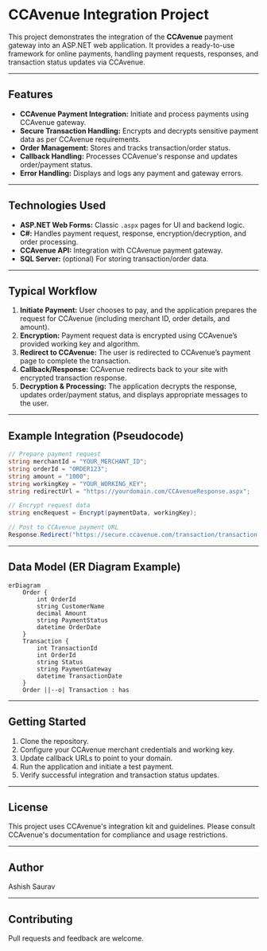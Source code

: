 # CCAvenue Integration Project

This project demonstrates the integration of the **CCAvenue** payment gateway into an ASP.NET web application. It provides a ready-to-use framework for online payments, handling payment requests, responses, and transaction status updates via CCAvenue.

---

## Features

- **CCAvenue Payment Integration:** Initiate and process payments using CCAvenue gateway.
- **Secure Transaction Handling:** Encrypts and decrypts sensitive payment data as per CCAvenue requirements.
- **Order Management:** Stores and tracks transaction/order status.
- **Callback Handling:** Processes CCAvenue's response and updates order/payment status.
- **Error Handling:** Displays and logs any payment and gateway errors.

---

## Technologies Used

- **ASP.NET Web Forms:** Classic `.aspx` pages for UI and backend logic.
- **C#:** Handles payment request, response, encryption/decryption, and order processing.
- **CCAvenue API:** Integration with CCAvenue payment gateway.
- **SQL Server:** (optional) For storing transaction/order data.

---

## Typical Workflow

1. **Initiate Payment:** User chooses to pay, and the application prepares the request for CCAvenue (including merchant ID, order details, and amount).
2. **Encryption:** Payment request data is encrypted using CCAvenue’s provided working key and algorithm.
3. **Redirect to CCAvenue:** The user is redirected to CCAvenue’s payment page to complete the transaction.
4. **Callback/Response:** CCAvenue redirects back to your site with encrypted transaction response.
5. **Decryption & Processing:** The application decrypts the response, updates order/payment status, and displays appropriate messages to the user.

---

## Example Integration (Pseudocode)

```csharp
// Prepare payment request
string merchantId = "YOUR_MERCHANT_ID";
string orderId = "ORDER123";
string amount = "1000";
string workingKey = "YOUR_WORKING_KEY";
string redirectUrl = "https://yourdomain.com/CCAvenueResponse.aspx";

// Encrypt request data
string encRequest = Encrypt(paymentData, workingKey);

// Post to CCAvenue payment URL
Response.Redirect("https://secure.ccavenue.com/transaction/transaction.do?command=initiateTransaction");
```

---

## Data Model (ER Diagram Example)

```mermaid
erDiagram
    Order {
        int OrderId
        string CustomerName
        decimal Amount
        string PaymentStatus
        datetime OrderDate
    }
    Transaction {
        int TransactionId
        int OrderId
        string Status
        string PaymentGateway
        datetime TransactionDate
    }
    Order ||--o| Transaction : has
```

---

## Getting Started

1. Clone the repository.
2. Configure your CCAvenue merchant credentials and working key.
3. Update callback URLs to point to your domain.
4. Run the application and initiate a test payment.
5. Verify successful integration and transaction status updates.

---

## License

This project uses CCAvenue's integration kit and guidelines. Please consult CCAvenue's documentation for compliance and usage restrictions.

---

## Author

Ashish Saurav

---

## Contributing

Pull requests and feedback are welcome.

